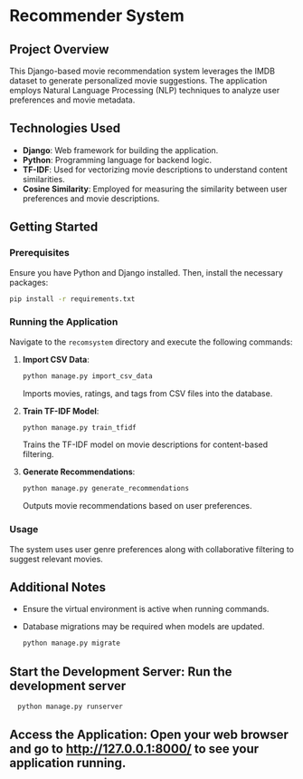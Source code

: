 # Recommender System

## Project Overview
This Django-based movie recommendation system leverages the IMDB dataset to generate personalized movie suggestions. The application employs Natural Language Processing (NLP) techniques to analyze user preferences and movie metadata.

## Technologies Used
- **Django**: Web framework for building the application.
- **Python**: Programming language for backend logic.
- **TF-IDF**: Used for vectorizing movie descriptions to understand content similarities.
- **Cosine Similarity**: Employed for measuring the similarity between user preferences and movie descriptions.

## Getting Started

### Prerequisites
Ensure you have Python and Django installed. Then, install the necessary packages:

```bash
pip install -r requirements.txt
```

### Running the Application
Navigate to the `recomsystem` directory and execute the following commands:

1. **Import CSV Data**:
   ```bash
   python manage.py import_csv_data
   ```
   Imports movies, ratings, and tags from CSV files into the database.

2. **Train TF-IDF Model**:
   ```bash
   python manage.py train_tfidf
   ```
   Trains the TF-IDF model on movie descriptions for content-based filtering.

3. **Generate Recommendations**:
   ```bash
   python manage.py generate_recommendations
   ```
   Outputs movie recommendations based on user preferences.

### Usage
The system uses user genre preferences along with collaborative filtering to suggest relevant movies.

## Additional Notes
- Ensure the virtual environment is active when running commands.
- Database migrations may be required when models are updated. 

    ```bash
    python manage.py migrate
    ```

## Start the Development Server: Run the development server
    
  ```bash
    python manage.py runserver
  ```

## Access the Application: Open your web browser and go to http://127.0.0.1:8000/ to see your application running.

